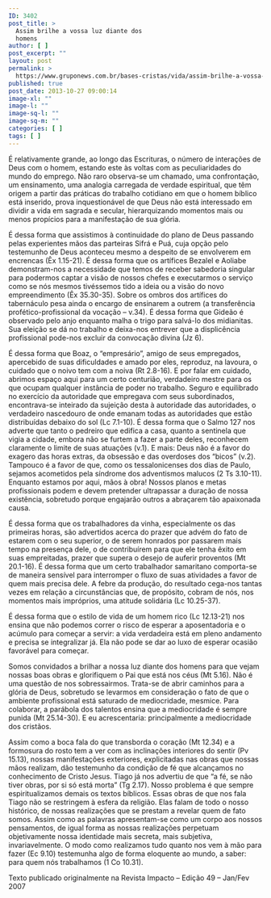```yaml
---
ID: 3402
post_title: >
  Assim brilhe a vossa luz diante dos
  homens
author: [ ]
post_excerpt: ""
layout: post
permalink: >
  https://www.gruponews.com.br/bases-cristas/vida/assim-brilhe-a-vossa-luz-diante-dos-homens
published: true
post_date: 2013-10-27 09:00:14
image-xl: ""
image-l: ""
image-sq-l: ""
image-sq-m: ""
categories: [ ]
tags: [ ]
---
```

É relativamente grande, ao longo das Escrituras, o número de interações de Deus com o homem, estando este às voltas com as peculiaridades do mundo do emprego. Não raro observa-se um chamado, uma confrontação, um ensinamento, uma analogia carregada de verdade espiritual, que têm origem a partir das práticas do trabalho cotidiano em que o homem bíblico está inserido, prova inquestionável de que Deus não está interessado em dividir a vida em sagrada e secular, hierarquizando momentos mais ou menos propícios para a manifestação de sua glória.

É dessa forma que assistimos à continuidade do plano de Deus passando pelas experientes mãos das parteiras Sifrá e Puá, cuja opção pelo testemunho de Deus aconteceu mesmo a despeito de se envolverem em encrencas (Êx 1.15-21). É dessa forma que os artífices Bezalel e Aoliabe demonstram-nos a necessidade que temos de receber sabedoria singular para podermos captar a visão de nossos chefes e executarmos o serviço como se nós mesmos tivéssemos tido a ideia ou a visão do novo empreendimento (Êx 35.30-35). Sobre os ombros dos artífices do tabernáculo pesa ainda o encargo de ensinarem a outrem (a transferência profético-profissional da vocação – v.34). É dessa forma que Gideão é observado pelo anjo enquanto malha o trigo para salvá-lo dos midianitas. Sua eleição se dá no trabalho e deixa-nos entrever que a displicência profissional pode-nos excluir da convocação divina (Jz 6).

É dessa forma que Boaz, o “empresário”, amigo de seus empregados, apercebido de suas dificuldades e amado por eles, reproduz, na lavoura, o cuidado que o noivo tem com a noiva (Rt 2.8-16). E por falar em cuidado, abrimos espaço aqui para um certo centurião, verdadeiro mestre para os que ocupam qualquer instância de poder no trabalho. Seguro e equilibrado no exercício da autoridade que empregava com seus subordinados, encontrava-se inteirado da sujeição desta à autoridade das autoridades, o verdadeiro nascedouro de onde emanam todas as autoridades que estão distribuídas debaixo do sol (Lc 7.1-10). É dessa forma que o Salmo 127 nos adverte que tanto o pedreiro que edifica a casa, quanto a sentinela que vigia a cidade, embora não se furtem a fazer a parte deles, reconhecem claramente o limite de suas atuações (v.1). E mais: Deus não é a favor do exagero das horas extras, da obsessão e das overdoses dos “bicos” (v.2). Tampouco é a favor de que, como os tessalonicenses dos dias de Paulo, sejamos acometidos pela síndrome dos adventismos malucos (2 Ts 3.10-11). Enquanto estamos por aqui, mãos à obra! Nossos planos e metas profissionais podem e devem pretender ultrapassar a duração de nossa existência, sobretudo porque engajarão outros a abraçarem tão apaixonada causa.

É dessa forma que os trabalhadores da vinha, especialmente os das primeiras horas, são advertidos acerca do prazer que advém do fato de estarem com o seu superior, o de serem honrados por passarem mais tempo na presença dele, o de contribuírem para que ele tenha êxito em suas empreitadas, prazer que supera o desejo de auferir proventos (Mt 20.1-16). É dessa forma que um certo trabalhador samaritano comporta-se de maneira sensível para interromper o fluxo de suas atividades a favor de quem mais precisa dele. A febre da produção, do resultado cega-nos tantas vezes em relação a circunstâncias que, de propósito, cobram de nós, nos momentos mais impróprios, uma atitude solidária (Lc 10.25-37).

É dessa forma que o estilo de vida de um homem rico (Lc 12.13-21) nos ensina que não podemos correr o risco de esperar a aposentadoria e o acúmulo para começar a servir: a vida verdadeira está em pleno andamento e precisa se integralizar já. Ela não pode se dar ao luxo de esperar ocasião favorável para começar.

Somos convidados a brilhar a nossa luz diante dos homens para que vejam nossas boas obras e glorifiquem o Pai que está nos céus (Mt 5.16). Não é uma questão de nos sobressairmos. Trata-se de abrir caminhos para a glória de Deus, sobretudo se levarmos em consideração o fato de que o ambiente profissional está saturado de mediocridade, mesmice. Para colaborar, a parábola dos talentos ensina que a mediocridade é sempre punida (Mt 25.14-30). E eu acrescentaria: principalmente a mediocridade dos cristãos.

Assim como a boca fala do que transborda o coração (Mt 12.34) e a formosura do rosto tem a ver com as inclinações interiores do sentir (Pv 15.13), nossas manifestações exteriores, explicitadas nas obras que nossas mãos realizam, dão testemunho da condição de fé que alcançamos no conhecimento de Cristo Jesus. Tiago já nos advertiu de que “a fé, se não tiver obras, por si só está morta” (Tg 2.17). Nosso problema é que sempre espiritualizamos demais os textos bíblicos. Essas obras de que nos fala Tiago não se restringem à esfera da religião. Elas falam de todo o nosso histórico, de nossas realizações que se prestam a revelar quem de fato somos. Assim como as palavras apresentam-se como um corpo aos nossos pensamentos, de igual forma as nossas realizações perpetuam objetivamente nossa identidade mais secreta, mais subjetiva, invariavelmente. O modo como realizamos tudo quanto nos vem à mão para fazer (Ec 9.10) testemunha algo de forma eloquente ao mundo, a saber: para quem nós trabalhamos (1 Co 10.31).
<p class="pebio">Texto publicado originalmente na Revista Impacto – Edição 49 – Jan/Fev 2007</p>